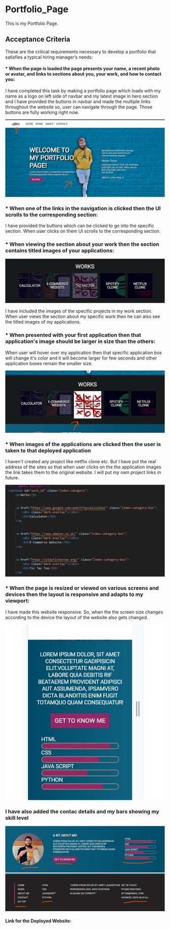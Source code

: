 # Portfolio_Page
This is my Portfolio Page.

## Acceptance Criteria

These are the  critical requirements necessary to develop a portfolio that satisfies a typical hiring manager’s needs:

#### * When the page is loaded the page presents your name, a recent photo or avatar, and links to sections about you, your work, and how to contact you:

I have completed this task by making a portfolio page which loads with my name as a logo on left side of navbar and my latest image in hero section and I have provided the buttons in navbar and made the multiple links throughout the website so, user can navigate through the page. Those buttons are fully working right now. 

![Image showing my name, my picture and buttons linking other sections of the page](/images/screenshots/1st.jpg)

### * When one of the links in the navigation is clicked then the UI scrolls to the corresponding section:

I have provided the buttons which can be clicked to go into the specific section. When user clicks on them UI scrolls to the corresponding section.

### * When viewing the section about your work then the section contains titled images of your applications:

![images of the applications](/images/screenshots/3rd.jpg)

I have included the images of the specific projects in my work section. When user views the section about my specific work then he can also see the titled images of my applications.


### * When presented with your first application then that application's image should be larger in size than the others:

When user will hover over my application then that specific application box will change it's color and it will become larger for few seconds and other application boxes remain the smaller size.

![when I hover over the application that application becoming larger than others](/images/screenshots/2nd.jpg)


### * When images of the applications are clicked then the user is taken to that deployed application

I haven't created any project like netflix clone etc. But I have put the real address of the sites so that when user clicks on the the application images the link takes them to the original website. I will put my own project links in future.

![This code takes the user to specific website](/images/screenshots/6th.jpg)

### * When the page is resized or viewed on various screens and devices then the layout is responsive and adapts to my viewport:

I have made this website responsive. So, when the the screen size changes according to the device the layout of the website also gets changed.

![this image showing that this page is responsive](/images/screenshots/7th.jpg)

### I have also added the contac details and my bars showing my skill level

![This images shows my skill level](/images/screenshots/4th.jpg)
![This images shows that I have added the contact details in footer section with other navigation links](/images/screenshots/5th.jpg)


#### Link for the Deployed Website:

